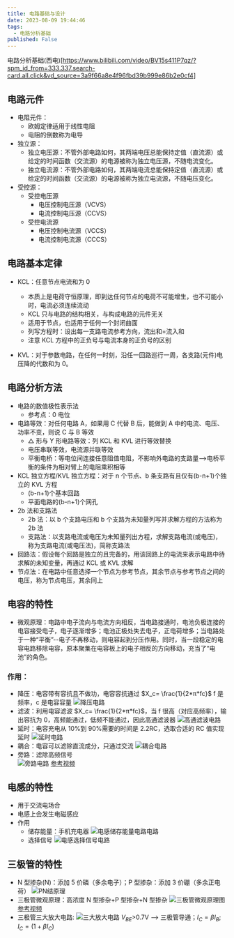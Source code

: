 ```yaml
---
title: 电路基础与设计
date: 2023-08-09 19:44:46
tags:
  - 电路分析基础
published: False
---
```


电路分析基础(西电)[https://www.bilibili.com/video/BV15s411P7qz/?spm_id_from=333.337.search-card.all.click&vd_source=3a9f66a8e4f96fbd39b999e86b2e0cf4]

<!--more-->

## 电路元件

- 电阻元件：
  - 欧姆定律适用于线性电阻
  - 电阻的倒数称为电导
- 独立源：
  - 独立电压源：不管外部电路如何，其两端电压总能保持定值（直流源）或给定的时间函数（交流源）的电源被称为独立电压源，不随电流变化。
  - 独立电流源：不管外部电路如何，其两端电流总能保持定值（直流源）或给定的时间函数（交流源）的电源被称为独立电流源，不随电压变化。
- 受控源：
  - 受控电压源
    - 电压控制电压源（VCVS）
    - 电流控制电压源（CCVS）
  - 受控电流源
    - 电压控制电流源（VCCS）
    - 电流控制电流源（CCCS）

## 电路基本定律

- KCL：任意节点电流和为 0

  - 本质上是电荷守恒原理，即到达任何节点的电荷不可能增生，也不可能小时，电流必须连续流动
  - KCL 只与电路的结构相关，与构成电路的元件无关
  - 适用于节点，也适用于任何一个封闭曲面
  - 列写方程时：设出每一支路电流参考方向，流出和=流入和
  - 注意 KCL 方程中的正负号与电流本身的正负号的区别

- KVL：对于参数电路，在任何一时刻，沿任一回路巡行一周，各支路(元件)电压降的代数和为 0。

## 电路分析方法

- 电路的数值极性表示法
  - 参考点：0 电位
- 电路等效：对任何电路 A，如果用 C 代替 B 后，能做到 A 中的电流、电压、功率不变，则说 C 与 B 等效
  - △ 形与 Y 形电路等效：列 KCL 和 KVL 进行等效替换
  - 电压串联等效，电流源并联等效
  - 平衡电桥：等电位间连接任意阻值电阻，不影响外电路的支路量-->电桥平衡的条件为相对臂上的电阻乘积相等
- KCL 独立方程/KVL 独立方程：对于 n 个节点、b 条支路有且仅有(b-n+1)个独立的 KVL 方程
  - (b-n+1)个基本回路
  - 平面电路的(b-n+1)个网孔
- 2b 法和支路法
  - 2b 法：以 b 个支路电压和 b 个支路为未知量列写并求解方程的方法称为 2b 法
  - 支路法：以支路电流或电压为未知量列出方程，求解支路电流(或电压)，称为支路电流(或电压法)，简称支路法
- 回路法：假设每个回路是独立的且完备的，用该回路上的电流来表示电路中待求解的未知变量，再通过 KCL 或 KVL 求解
- 节点法：在电路中任意选择一个节点为参考节点，其余节点与参考节点之间的电压，称为节点电压，其余同上

## 电容的特性

- 微观原理：电路中电子流向与电流方向相反，当电路接通时，电池负极连接的电容接受电子，电子逐渐增多；电池正极处失去电子，正电荷增多；当电路处于一种“平衡”--电子不再移动，则电容起到分压作用。同时，当一段稳定的电容电路移除电容，原本聚集在电容板上的电子相反的方向移动，充当了“电池”的角色。

### 作用：

- 降压：电容带有容抗且不做功，电容容抗通过 $X_c= \frac{1}{2*π*fc}$ f 是频率，c 是电容容量
  ![降压电路](\imgs\嵌入式\降压电路.png)
- 滤波：利用电容滤波 $X_c= \frac{1}{2*π*fc}$，当 f 很高（对应高频率），输出容抗为 0，高频能通过，低频不能通过，因此高通滤波器
  ![高通滤波电路](\imgs\嵌入式\高通滤波电路.png)
- 延时：电容充电从 10%到 90%需要的时间是 2.2RC，选取合适的 RC 值实现延时
  ![延时电路](\imgs\嵌入式\延时电路.png)
- 耦合：电容可以滤除直流成分，只通过交流
  ![耦合电路](\imgs\嵌入式\耦合电路.png)
- 旁路：滤除高频信号  
  ![旁路电路](\imgs\嵌入式\旁路电路.png)
  [参考视频](https://www.bilibili.com/video/BV1UU4y1r72W/?spm_id_from=333.337.search-card.all.click)

## 电感的特性

- 用于交流电场合
- 电感上会发生电磁感应
- 作用
  - 储存能量：手机充电器
    ![电感储存能量电路电路](\imgs\嵌入式\电感储存能量电路.png)
  - 选择信号
    ![电感选择信号电路](\imgs\嵌入式\电感选择信号电路.png)

## 三极管的特性

- N 型掺杂(N)：添加 5 价磷（多余电子）；P 型掺杂：添加 3 价硼（多余正电荷）
  ![PN结原理](\imgs\嵌入式\PN结原理.png)
- 三极管微观原理：高浓度 N 型掺杂+P 型掺杂+N 型掺杂
  ![三极管微观原理图](\imgs\嵌入式\三极管微观原理图.png)
  [参考视频](https://www.bilibili.com/video/BV1fB4y147Gn/?spm_id_from=333.788&vd_source=3a9f66a8e4f96fbd39b999e86b2e0cf4)
- 三极管三大放大电路:
  ![三大放大电路](\imgs\嵌入式\三大三极管放大电路.png)
  $V_{BE}$>0.7V --> 三极管导通；$I_C = \beta I_B$; $I_C = (1+\beta I_C)$
